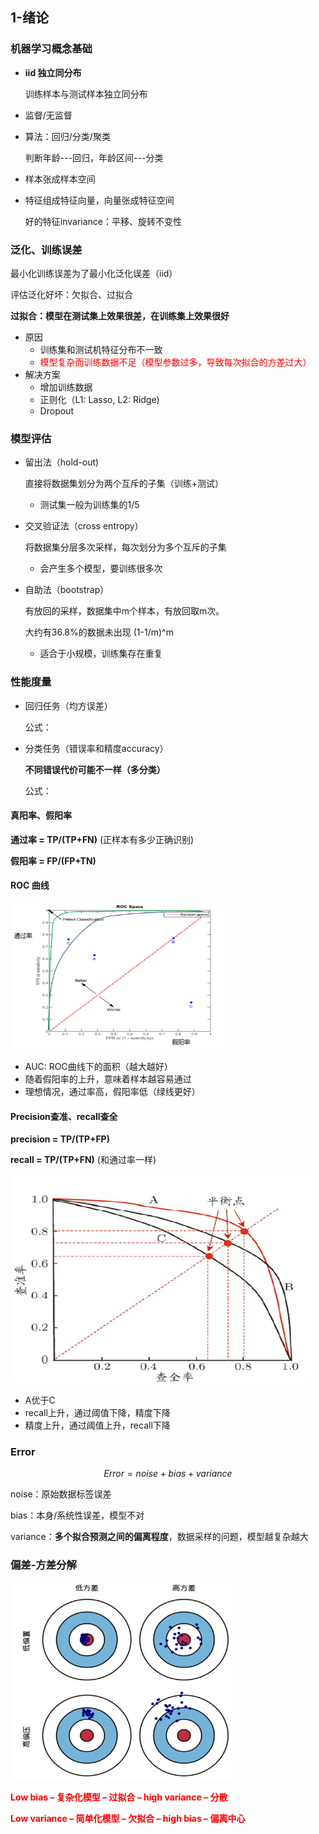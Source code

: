 ## 1-绪论

### 机器学习概念基础

- **iid 独立同分布**

  训练样本与测试样本独立同分布

- 监督/无监督

- 算法：回归/分类/聚类 

  判断年龄---回归，年龄区间---分类

- 样本张成样本空间

- 特征组成特征向量，向量张成特征空间

  好的特征invariance：平移、旋转不变性

  



### 泛化、训练误差

最小化训练误差为了最小化泛化误差（iid）

评估泛化好坏：欠拟合、过拟合

**过拟合：模型在测试集上效果很差，在训练集上效果很好**

* 原因
  * 训练集和测试机特征分布不一致
  * <font color='red'>模型复杂而训练数据不足（模型参数过多，导致每次拟合的方差过大）</font>
* 解决方案
  * 增加训练数据
  * 正则化（L1: Lasso, L2: Ridge)
  * Dropout



### 模型评估

* 留出法（hold-out)

  直接将数据集划分为两个互斥的子集（训练+测试）

  * 测试集一般为训练集的1/5

  

* 交叉验证法（cross entropy）

  将数据集分层多次采样，每次划分为多个互斥的子集

  * 会产生多个模型，要训练很多次

    

* 自助法（bootstrap）

  有放回的采样，数据集中m个样本，有放回取m次。

  大约有36.8%的数据未出现 (1-1/m)^m

  * 适合于小规模，训练集存在重复

### 性能度量

* 回归任务（均方误差）

  公式：

* 分类任务（错误率和精度accuracy）

  **不同错误代价可能不一样（多分类）**

  公式：

#### 真阳率、假阳率

**通过率 = TP/(TP+FN)**    (正样本有多少正确识别)

**假阳率 = FP/(FP+TN)**



#### ROC 曲线



<img src="imag\图片1.png" alt="图片1" style="zoom: 33%;" />

* AUC: ROC曲线下的面积（越大越好）
* 随着假阳率的上升，意味着样本越容易通过
* 理想情况，通过率高，假阳率低（绿线更好）



#### Precision查准、recall查全

**precision = TP/(TP+FP)**

**recall = TP/(TP+FN)** (和通过率一样)

<img src="imag\图片2.png" alt="图片1" style="zoom: 67%;" />

* A优于C
* recall上升，通过阈值下降，精度下降
* 精度上升，通过阈值上升，recall下降

### Error

$$
Error = noise+bias+variance
$$

noise：原始数据标签误差

bias：本身/系统性误差，模型不对

variance：**多个拟合预测之间的偏离程度**，数据采样的问题，模型越复杂越大



### 偏差-方差分解

<img src=".\imag\图片3.png" alt="图片1" style="zoom: 67%;" />

**<font color='red'>Low bias – 复杂化模型 – 过拟合 – high variance – 分散</font>**

**<font color='red'>Low variance – 简单化模型 – 欠拟合 – high bias – 偏离中心</font>**











